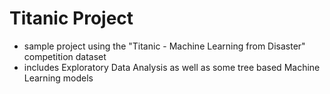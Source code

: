 # Titanic Project
- sample project using the "Titanic - Machine Learning from Disaster" competition dataset
- includes Exploratory Data Analysis as well as some tree based Machine Learning models
